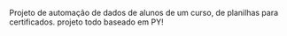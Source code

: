 Projeto de automação de dados de alunos de um curso, de planilhas para certificados.
projeto todo baseado em PY!
